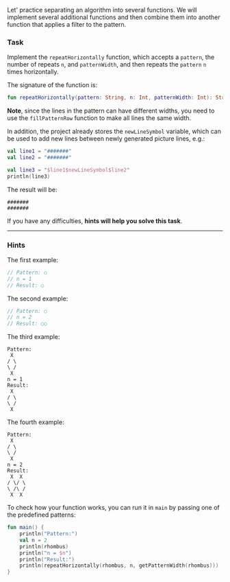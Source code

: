 Let' practice separating an algorithm into several functions. We will implement several additional functions 
and then combine them into another function that applies a filter to the pattern.

### Task

Implement the `repeatHorizontally` function, which accepts a `pattern`, the number of repeats `n`, and `patternWidth`,
and then repeats the `pattern` `n` times horizontally.

<div class="hint" title="Click me to see the new signature of the getPatternHeight function">

The signature of the function is:
```kotlin
fun repeatHorizontally(pattern: String, n: Int, patternWidth: Int): String
```
</div>

**Note**, since the lines in the pattern can have different widths, you need to use the `fillPatternRow` 
function to make all lines the same width.

In addition, the project already stores the `newLineSymbol` variable, which can be used to add new lines between newly generated picture lines, e.g.:
```kotlin
val line1 = "#######"
val line2 = "#######"

val line3 = "$line1$newLineSymbol$line2"
println(line3)
```

The result will be:
```text
#######
#######
```
</div>

If you have any difficulties, **hints will help you solve this task**.

----

### Hints

<div class="hint" title="Click me to see several examples of how the repeatHorizontally function should work">

The first example:
```kotlin
// Pattern: ○
// n = 1
// Result: ○
```

The second example:
```kotlin
// Pattern: ○
// n = 2
// Result: ○○
```

The third example:
```text
Pattern:
 X
/ \
\ /
 X
n = 1
Result:
 X
/ \
\ /
 X 
```

The fourth example:
```text
Pattern:
 X
/ \
\ /
 X
n = 2
Result:
 X  X 
/ \/ \
\ /\ /
 X  X 
```

</div>

<div class="hint" title="Click me to learn how to run the repeatHorizontally function with predefined patterns">

To check how your function works, you can run it in <code>main</code> by passing one of the predefined patterns:

```kotlin
fun main() {
    println("Pattern:")
    val n = 2
    println(rhombus)
    println("n = $n")
    println("Result:")
    println(repeatHorizontally(rhombus, n, getPatternWidth(rhombus)))
}
```
</div>
